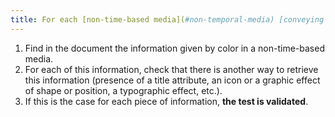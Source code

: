 ```yaml
---
title: For each [non-time-based media](#non-temporal-media) [conveying information](#image-conveying-information-given-by-color), the [information](#information-given-by-color) must not be given only by color. Has this rule been followed?
---
```


1. Find in the document the information given by color in a non-time-based media.
2. For each of this information, check that there is another way to retrieve this information (presence of a title attribute, an icon or a graphic effect of shape or position, a typographic effect, etc.).
3. If this is the case for each piece of information, **the test is validated**.
